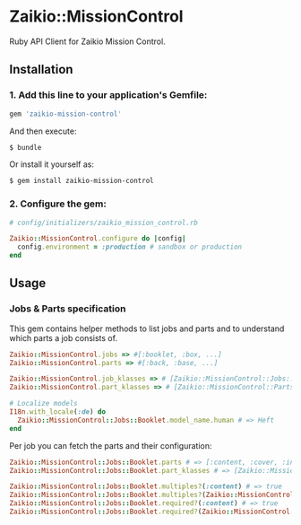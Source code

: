 # Zaikio::MissionControl

Ruby API Client for Zaikio Mission Control.

## Installation

### 1. Add this line to your application's Gemfile:

```ruby
gem 'zaikio-mission-control'
```

And then execute:
```bash
$ bundle
```

Or install it yourself as:
```bash
$ gem install zaikio-mission-control
```

### 2. Configure the gem:

```rb
# config/initializers/zaikio_mission_control.rb

Zaikio::MissionControl.configure do |config|
  config.environment = :production # sandbox or production
end
```

## Usage

### Jobs & Parts specification

This gem contains helper methods to list jobs and parts and to understand which parts a job consists of.

```rb
Zaikio::MissionControl.jobs => #[:booklet, :box, ...]
Zaikio::MissionControl.parts => #[:back, :base, ...]

Zaikio::MissionControl.job_klasses => # [Zaikio::MissionControl::Jobs::Booklet, Zaikio::MissionControl::Jobs::Box, ...]
Zaikio::MissionControl.part_klasses => # [Zaikio::MissionControl::Parts::Back, Zaikio::MissionControl::Parts::Base, ...]

# Localize models
I18n.with_locale(:de) do
  Zaikio::MissionControl::Jobs::Booklet.model_name.human # => Heft
end
```

Per job you can fetch the parts and their configuration:

```rb
Zaikio::MissionControl::Jobs::Booklet.parts # => [:content, :cover, :insert, :outsert]
Zaikio::MissionControl::Jobs::Booklet.part_klasses # => [Zaikio::MissionControl::Parts::Content, ...]

Zaikio::MissionControl::Jobs::Booklet.multiples?(:content) # => true
Zaikio::MissionControl::Jobs::Booklet.multiples?(Zaikio::MissionControl::Parts::Content) # => true
Zaikio::MissionControl::Jobs::Booklet.required?(:content) # => true
Zaikio::MissionControl::Jobs::Booklet.required?(Zaikio::MissionControl::Parts::Content) # => true
```
